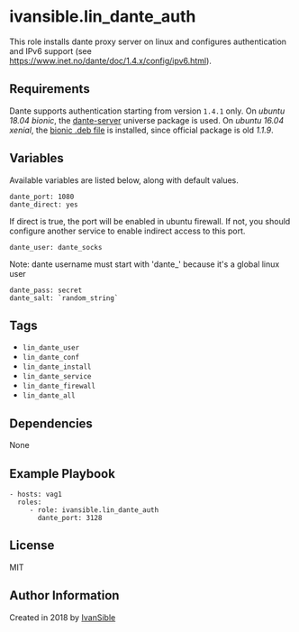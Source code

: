 # ivansible.lin_dante_auth

This role installs dante proxy server on linux and configures authentication and IPv6 support (see https://www.inet.no/dante/doc/1.4.x/config/ipv6.html).


## Requirements

Dante supports authentication starting from version `1.4.1` only.
On _ubuntu 18.04 bionic_, the [dante-server](https://packages.ubuntu.com/bionic/dante-server) universe package is used.
On _ubuntu 16.04 xenial_, the [bionic .deb file](https://lug.mtu.edu/ubuntu/pool/universe/d/dante/dante-server_1.4.2+dfsg-2build1_amd64.deb) is installed, since official package is old _1.1.9_.


## Variables

Available variables are listed below, along with default values.

    dante_port: 1080
    dante_direct: yes
If direct is true, the port will be enabled in ubuntu firewall.
If not, you should configure another service to enable indirect access to this port.

    dante_user: dante_socks
Note: dante username must start with 'dante_' because it's a global linux user

    dante_pass: secret
    dante_salt: `random_string`

## Tags

- `lin_dante_user`
- `lin_dante_conf`
- `lin_dante_install`
- `lin_dante_service`
- `lin_dante_firewall`
- `lin_dante_all`


## Dependencies

None


## Example Playbook

    - hosts: vag1
      roles:
         - role: ivansible.lin_dante_auth
           dante_port: 3128


## License

MIT

## Author Information

Created in 2018 by [IvanSible](https://github.com/ivansible)

